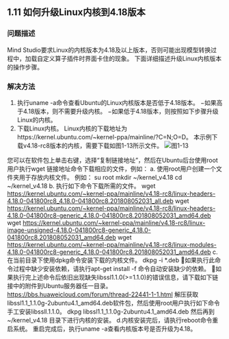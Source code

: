 ## 1.11 如何升级Linux内核到4.18版本
### 问题描述
Mind Studio要求Linux的内核版本为4.18及以上版本，否则可能出现模型转换过程中，加载自定义算子插件时界面卡住的现象。
下面详细描述升级Linux内核版本的操作步骤。
### 解决方法
1. 执行uname -a命令查看Ubuntu的Linux内核版本是否低于4.18版本。
−如果高于4.18版本，则不需要升级内核。
−如果低于4.18版本，则按照如下步骤升级Linux的内核。
2. 下载Linux内核。
Linux内核的下载地址为https://kernel.ubuntu.com/~kernel-ppa/mainline/?C=N;O=D。
本示例下载v4.18-rc8版本的内核，需要下载如图1-13所示文件。
![图1-13](https://gitee.com/Atlas200DK/FAQ/raw/master/part1/img/1-13.jpg)

您可以在软件包上单击右键，选择“复制链接地址”，然后在Ubuntu后台使用root用户执行wget 链接地址命令下载相应的文件，例如：
a. 使用root用户创建一个文件夹用于存放内核文件。
例如：
su root
mkdir ~/kernel_v4.18
cd ~/kernel_v4.18
b. 执行如下命令下载所需的文件。
wget https://kernel.ubuntu.com/~kernel-ppa/mainline/v4.18-rc8/linux-headers-4.18.0-041800rc8_4.18.0-041800rc8.201808052031_all.deb
wget https://kernel.ubuntu.com/~kernel-ppa/mainline/v4.18-rc8/linux-headers-4.18.0-041800rc8-generic_4.18.0-041800rc8.201808052031_amd64.deb
wget https://kernel.ubuntu.com/~kernel-ppa/mainline/v4.18-rc8/linux-image-unsigned-4.18.0-041800rc8-generic_4.18.0-041800rc8.201808052031_amd64.deb
wget https://kernel.ubuntu.com/~kernel-ppa/mainline/v4.18-rc8/linux-modules-4.18.0-041800rc8-generic_4.18.0-041800rc8.201808052031_amd64.deb
c. 在当前目录下使用dpkg命令安装下载的内核文件。
dkpg -i *.deb
如果执行此命令过程中缺少安装依赖，请执行apt-get install -f 命令自动安装缺少的依赖。
如果执行完上述命令后依旧出现缺失libssl1.1.0(>=1.1.0)的错误信息，请下载如下链接中的附件到Ubuntu服务器任一目录。
https://bbs.huaweicloud.com/forum/thread-22441-1-1.html
解压获取libssl1.1_1.1.0g-2ubuntu4.1_amd64.deb软件包，然后使用root用户执行如下命令手工安装libssll.1.1.0。
dkpg libssl1.1_1.1.0g-2ubuntu4.1_amd64.deb
然后再到~/kernel_v4.18 目录下进行内核的安装。
d.内核安装完后，请执行reboot命令重启系统。
重启完成后，执行uname -a查看内核版本号是否升级为4.18。

